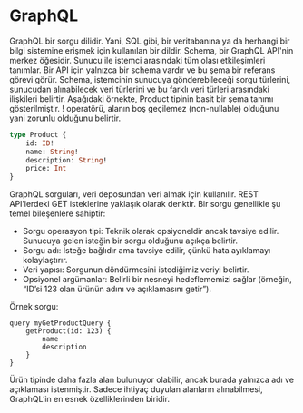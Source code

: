 # GraphQL
GraphQL bir sorgu dilidir. Yani, SQL gibi, bir veritabanına ya da herhangi bir bilgi sistemine erişmek için kullanılan bir dildir. Schema, bir GraphQL API'nin merkez öğesidir. Sunucu ile istemci arasındaki tüm olası etkileşimleri tanımlar. Bir API için yalnızca bir schema vardır ve bu şema bir referans görevi görür. Schema, istemcinin sunucuya gönderebileceği sorgu türlerini, sunucudan alınabilecek veri türlerini ve bu farklı veri türleri arasındaki ilişkileri belirtir. Aşağıdaki örnekte, Product tipinin basit bir şema tanımı gösterilmiştir. ! operatörü, alanın boş geçilemez (non-nullable) olduğunu yani zorunlu olduğunu belirtir.

```graphql
type Product {
    id: ID!
    name: String!
    description: String!
    price: Int
}
```

GraphQL sorguları, veri deposundan veri almak için kullanılır. REST API’lerdeki GET isteklerine yaklaşık olarak denktir. Bir sorgu genellikle şu temel bileşenlere sahiptir:
- Sorgu operasyon tipi: Teknik olarak opsiyoneldir ancak tavsiye edilir. Sunucuya gelen isteğin bir sorgu olduğunu açıkça belirtir.
- Sorgu adı: İsteğe bağlıdır ama tavsiye edilir, çünkü hata ayıklamayı kolaylaştırır.
- Veri yapısı: Sorgunun döndürmesini istediğimiz veriyi belirtir.
- Opsiyonel argümanlar: Belirli bir nesneyi hedeflememizi sağlar (örneğin, “ID’si 123 olan ürünün adını ve açıklamasını getir”).

Örnek sorgu:
```
query myGetProductQuery {
    getProduct(id: 123) {
        name
        description
    }
}
```

Ürün tipinde daha fazla alan bulunuyor olabilir, ancak burada yalnızca adı ve açıklaması istenmiştir. Sadece ihtiyaç duyulan alanların alınabilmesi, GraphQL’in en esnek özelliklerinden biridir.